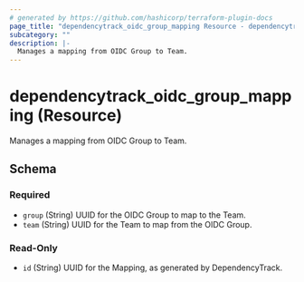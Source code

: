 ```yaml
---
# generated by https://github.com/hashicorp/terraform-plugin-docs
page_title: "dependencytrack_oidc_group_mapping Resource - dependencytrack"
subcategory: ""
description: |-
  Manages a mapping from OIDC Group to Team.
---
```


# dependencytrack_oidc_group_mapping (Resource)

Manages a mapping from OIDC Group to Team.



<!-- schema generated by tfplugindocs -->
## Schema

### Required

- `group` (String) UUID for the OIDC Group to map to the Team.
- `team` (String) UUID for the Team to map from the OIDC Group.

### Read-Only

- `id` (String) UUID for the Mapping, as generated by DependencyTrack.
